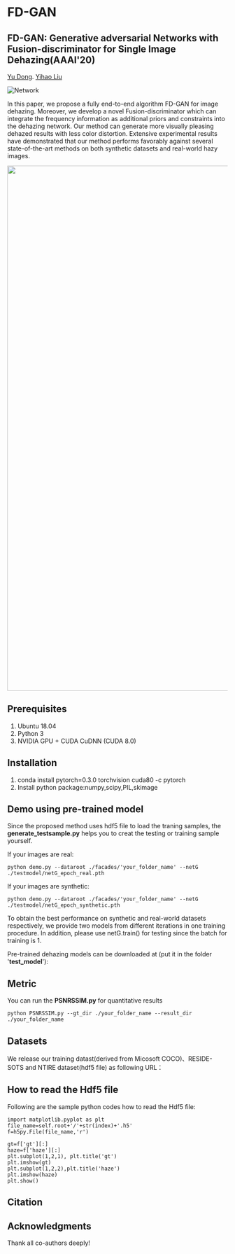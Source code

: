 # FD-GAN
## FD-GAN: Generative adversarial Networks with Fusion-discriminator for Single Image Dehazing(AAAI'20)
[Yu Dong](https://github.com/WeilanAnnn).  [Yihao Liu](https://github.com/DoctorYy)

![Network](https://github.com/WeilanAnnn/FD-GAN/blob/master/facades/Our_Network.png)

In this paper, we propose a fully end-to-end algorithm FD-GAN for image dehazing. Moreover, we develop a novel Fusion-discriminator which can integrate the frequency information as additional priors and constraints into the dehazing network. Our method can generate more visually pleasing dehazed results with less color distortion. Extensive experimental results have demonstrated that our method performs favorably against several state-of-the-art methods on both synthetic datasets and real-world hazy images.

<center >
    <img src="https://github.com/WeilanAnnn/FD-GAN/blob/master/facades/RealImage.png" width="1200"/>
</center>

## Prerequisites
1. Ubuntu 18.04
2. Python 3
3. NVIDIA GPU + CUDA CuDNN (CUDA 8.0)

## Installation
1. conda install pytorch=0.3.0 torchvision cuda80 -c pytorch
2. Install python package:numpy,scipy,PIL,skimage

## Demo using pre-trained model
Since the proposed method uses hdf5 file to load the traning samples, the **generate_testsample.py** helps you to creat the testing or training sample yourself.

If your images are real:
```
python demo.py --dataroot ./facades/'your_folder_name' --netG ./testmodel/netG_epoch_real.pth
```
If your images are synthetic:
```
python demo.py --dataroot ./facades/'your_folder_name' --netG ./testmodel/netG_epoch_synthetic.pth
```
To obtain the best performance on synthetic and real-world datasets respectively, we provide two models from different  iterations in one  training procedure. In addition, please use netG.train() for testing since the batch for training is 1.

Pre-trained dehazing models can be downloaded at (put it in the folder '**test_model**'):


## Metric
You can run the **PSNRSSIM.py** for quantitative results
```
python PSNRSSIM.py --gt_dir ./your_folder_name --result_dir ./your_folder_name
```

## Datasets
We release our training datast(derived from Micosoft COCO)、RESIDE-SOTS and NTIRE dataset(hdf5 file) as following URL： 


## How to read the Hdf5 file
Following are the sample python codes how to read the Hdf5 file:
```
import matplotlib.pyplot as plt
file_name=self.root+'/'+str(index)+'.h5'
f=h5py.File(file_name,'r')

gt=f['gt'][:]
haze=f['haze'][:]
plt.subplot(1,2,1), plt.title('gt')
plt.imshow(gt)
plt.subplot(1,2,2),plt.title('haze')
plt.imshow(haze)
plt.show()
```
## Citation


## Acknowledgments
Thank all co-authors deeply!
